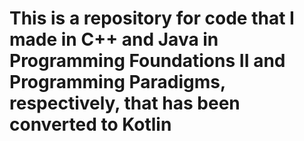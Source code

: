 # This is a repository for code that I made in C++ and Java in Programming Foundations II and Programming Paradigms, respectively, that has been converted to Kotlin
